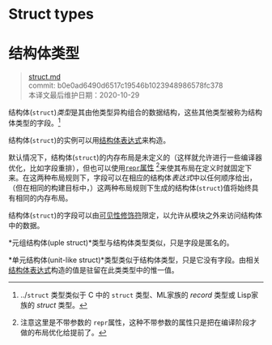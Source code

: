 # Struct types
# 结构体类型

>[struct.md](https://github.com/rust-lang/reference/blob/master/src/types/struct.md)\
>commit: b0e0ad6490d6517c19546b1023948986578fc378 \
>本译文最后维护日期：2020-10-29

结构体(`struct`)*类型*是其由他类型异构组合的数据结构，这些其他类型被称为结构体类型的字段。[^structtype]

结构体(`struct`)的实例可以用[结构体表达式][struct expression]来构造。

默认情况下，结构体(`struct`)的内存布局是未定义的（这样就允许进行一些编译器优化，比如字段重排），但也可以使用[`repr`属性][`repr` attribute] [^译者注]来使其布局在定义时就固定下来。在这两种布局规则下，字段可以在相应的结构体*表达式*中以任何顺序给出，（但在相同的构建目标中，）这两种布局规则下生成的结构体(`struct`)值将始终具有相同的内存布局。

结构体(`struct`)的字段可以由[可见性修饰符][visibility modifiers]限定，以允许从模块之外来访问结构体中的数据。

*元组结构体(uple struct)*类型与结构体类型类似，只是字段是匿名的。

*单元结构体(unit-like struct)*类型类似于结构体类型，只是它没有字段。由相关[结构体表达式][struct expression]构造的值是驻留在此类类型中的惟一值。

[^structtype]: ../`struct` 类型类似于 C 中的 `struct` 类型、ML家族的 *record* 类型或 Lisp家族的 *struct* 类型。
[^译者注]: 注意这里是不带参数的 `repr`属性，这种不带参数的属性只是把在编译阶段才做的布局优化给提前了。

[`repr` attribute]: ../type-layout.md#representations
[struct expression]: ../expressions/struct-expr.md
[visibility modifiers]: ../visibility-and-privacy.md

<!-- 2020-10-25 -->
<!-- checked -->

